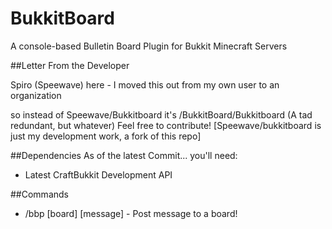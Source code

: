 BukkitBoard
===========
A console-based Bulletin Board Plugin for Bukkit Minecraft Servers


##Letter From the Developer

Spiro (Speewave) here - I moved this out from my own user to an organization

so instead of Speewave/Bukkitboard it's /BukkitBoard/Bukkitboard (A tad redundant, but whatever) Feel free to contribute!
[Speewave/bukkitboard is just my development work, a fork of this repo]

##Dependencies
As of the latest Commit... you'll need:

* Latest CraftBukkit Development API

##Commands
- /bbp [board] [message] - Post message to a board!
